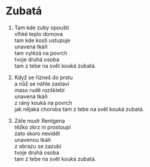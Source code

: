 
# Zubatá 

1. Tam kde zuby opouští  
vlhké teplo domova  
tam kde kosti ustupuje  
unavená tkáň  
tam vylézá na povrch  
tvoje druhá osoba  
tam z tebe na svět kouká zubatá.

2. Když se řízneš do prstu  
a nůž se náhle zastaví  
maso rudě rozšklebí  
unavená tkáň  
z rány kouká na povrch  
jak nějaká choroba
tam z tebe na svět kouká zubatá.

3. Záře mudr Rentgena   
těžko zkrz ni prostoupí    
zato skoro nevidět  
unavenou tkáň  
z obrazu se zazubí  
tvoje druhá osoba  
tam z tebe na svět kouká zubatá.
